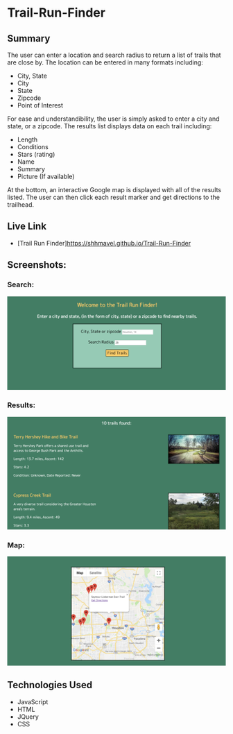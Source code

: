# Trail-Run-Finder

## Summary
The user can enter a location and search radius to return a list of trails that are close by. The location can be entered in many formats including: 
  * City, State 
  * City
  * State
  * Zipcode
  * Point of Interest
  
  For ease and understandibility, the user is simply asked to enter a city and state, or a zipcode.
  The results list displays data on each trail including:
  * Length
  * Conditions
  * Stars (rating)
  * Name
  * Summary
  * Picture (If available)
  
  At the bottom, an interactive Google map is displayed with all of the results listed. The user can then click each result marker and get directions to the trailhead.

## Live Link
- [Trail Run Finder]https://shhmavel.github.io/Trail-Run-Finder

## Screenshots:
### Search:
![search screen](Screenshots/Search.png)

### Results:
![results list](Screenshots/Results.png)

### Map:
![Map](Screenshots/Map.png)

## Technologies Used
* JavaScript
* HTML
* JQuery
* CSS 
